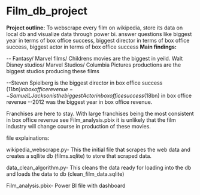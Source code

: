 # Film_db_project
 **Project outline:**
 To webscrape every film on wikipedia, store its data on local db and visualize data through power bi. answer questions like biggest year in terms of box office success,
 biggest director in terms of box office success, biggest actor in terms of box office success
 **Main findings:**
 
  -- Fantasy/ Marvel films/ Childrens movies are the biggest in yeild. Walt Disney studios/ Marvel Studios/ Columbia Pictures productions are the biggest studios producing these films
  
  --Steven Spielberg is the biggest director in box office success ($11bn) in box office revenue
  --Samuel L Jackson is the biggest Actor in box office success ($18bn) in box office revenue
  --2012 was the biggest year in box office revenue.
  
Franchises are here to stay. With large franchises being the most consistent in box office revenue see Film_analysis.pbix it is unlikely that the film industry will change course in production of these movies. 


 
 
file explainations:

wikipedia_webscrape.py- This the initial file that scrapes the web data and creates a sqllite db (films.sqlite) to store that scraped data.

data_clean_algorithm.py- This cleans the data ready for loading into the db and loads the data to db (clean_film_data.sqlite) 

Film_analysis.pbix- Power BI file with dashboard
